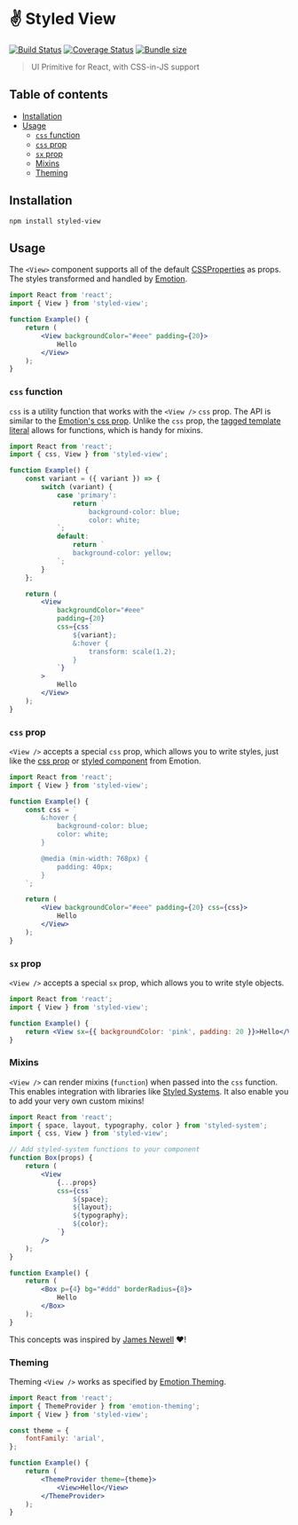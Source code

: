 # ✌️ Styled View

[![Build Status](https://travis-ci.org/ItsJonQ/styled-view.svg?branch=master)](https://travis-ci.org/ItsJonQ/styled-view)
[![Coverage Status](https://coveralls.io/repos/github/ItsJonQ/styled-view/badge.svg?branch=master)](https://coveralls.io/github/ItsJonQ/styled-view?branch=master)
[![Bundle size](https://badgen.net/bundlephobia/minzip/styled-view)](https://bundlephobia.com/result?p=styled-view)

> UI Primitive for React, with CSS-in-JS support

## Table of contents

<!-- START doctoc generated TOC please keep comment here to allow auto update -->
<!-- DON'T EDIT THIS SECTION, INSTEAD RE-RUN doctoc TO UPDATE -->

-   [Installation](#installation)
-   [Usage](#usage)
    -   [`css` function](#css-function)
    -   [`css` prop](#css-prop)
    -   [`sx` prop](#sx-prop)
    -   [Mixins](#mixins)
    -   [Theming](#theming)

<!-- END doctoc generated TOC please keep comment here to allow auto update -->

## Installation

```
npm install styled-view
```

## Usage

The `<View>` component supports all of the default [CSSProperties](https://github.com/ItsJonQ/is-style-prop-valid/blob/master/src/CSSProperty.js#L47) as props. The styles transformed and handled by [Emotion](https://emotion.sh/docs/introduction).

```jsx
import React from 'react';
import { View } from 'styled-view';

function Example() {
	return (
		<View backgroundColor="#eee" padding={20}>
			Hello
		</View>
	);
}
```

### `css` function

`css` is a utility function that works with the `<View />` `css` prop. The API is similar to the [Emotion's css prop](https://emotion.sh/docs/css-prop#string-styles). Unlike the `css` prop, the [tagged template literal](https://developer.mozilla.org/en-US/docs/Web/JavaScript/Reference/Template_literals) allows for functions, which is handy for mixins.

```jsx
import React from 'react';
import { css, View } from 'styled-view';

function Example() {
	const variant = ({ variant }) => {
		switch (variant) {
			case 'primary':
				return `
					background-color: blue;
					color: white;
			`;
			default:
				return `
				background-color: yellow;
			`;
		}
	};

	return (
		<View
			backgroundColor="#eee"
			padding={20}
			css={css`
				${variant};
				&:hover {
					transform: scale(1.2);
				}
			`}
		>
			Hello
		</View>
	);
}
```

### `css` prop

`<View />` accepts a special `css` prop, which allows you to write styles, just like the [css prop](https://emotion.sh/docs/css-prop#string-styles) or [styled component](https://emotion.sh/docs/styled#styling-elements-and-components) from Emotion.

```jsx
import React from 'react';
import { View } from 'styled-view';

function Example() {
	const css = `
		&:hover {
			background-color: blue;
			color: white;
		}

		@media (min-width: 768px) {
			padding: 40px;
		}
	`;

	return (
		<View backgroundColor="#eee" padding={20} css={css}>
			Hello
		</View>
	);
}
```

### `sx` prop

`<View />` accepts a special `sx` prop, which allows you to write style objects.

```jsx
import React from 'react';
import { View } from 'styled-view';

function Example() {
	return <View sx={{ backgroundColor: 'pink', padding: 20 }}>Hello</View>;
}
```

### Mixins

`<View />` can render mixins (`function`) when passed into the `css` function. This enables integration with libraries like [Styled Systems](https://github.com/styled-system/styled-system). It also enable you to add your very own custom mixins!

```jsx
import React from 'react';
import { space, layout, typography, color } from 'styled-system';
import { css, View } from 'styled-view';

// Add styled-system functions to your component
function Box(props) {
	return (
		<View
			{...props}
			css={css`
				${space};
				${layout};
				${typography};
				${color};
			`}
		/>
	);
}

function Example() {
	return (
		<Box p={4} bg="#ddd" borderRadius={8}>
			Hello
		</Box>
	);
}
```

This concepts was inspired by [James Newell](https://github.com/jameslnewell) ❤️!

### Theming

Theming `<View />` works as specified by [Emotion Theming](https://emotion.sh/docs/theming).

```jsx
import React from 'react';
import { ThemeProvider } from 'emotion-theming';
import { View } from 'styled-view';

const theme = {
	fontFamily: 'arial',
};

function Example() {
	return (
		<ThemeProvider theme={theme}>
			<View>Hello</View>
		</ThemeProvider>
	);
}
```
